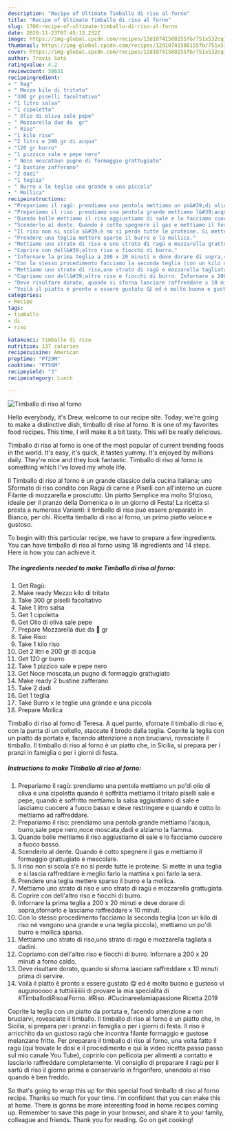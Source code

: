 ```yaml
---
description: "Recipe of Ultimate Timballo di riso al forno"
title: "Recipe of Ultimate Timballo di riso al forno"
slug: 1706-recipe-of-ultimate-timballo-di-riso-al-forno
date: 2020-11-23T07:45:13.232Z
image: https://img-global.cpcdn.com/recipes/12d10741508155fb/751x532cq70/timballo-di-riso-al-forno-recipe-main-photo.jpg
thumbnail: https://img-global.cpcdn.com/recipes/12d10741508155fb/751x532cq70/timballo-di-riso-al-forno-recipe-main-photo.jpg
cover: https://img-global.cpcdn.com/recipes/12d10741508155fb/751x532cq70/timballo-di-riso-al-forno-recipe-main-photo.jpg
author: Travis Soto
ratingvalue: 4.2
reviewcount: 38631
recipeingredient:
- " Rag"
- " Mezzo kilo di tritato"
- "300 gr piselli facoltativo"
- "1 litro salsa"
- "1 cipoletta"
- " Olio di oliva sale pepe"
- " Mozzarella due da  gr"
- " Riso"
- "1 kilo riso"
- "2 litri e 200 gr di acqua"
- "120 gr burro"
- "1 pizzico sale e pepe nero"
- " Noce moscataun pugno di formaggio grattugiato"
- "2 bustine zafferano"
- "2 dadi"
- "1 teglia"
- " Burro x le teglie una grande e una piccola"
- " Mollica"
recipeinstructions:
- "Prepariamo il ragù: prendiamo una pentola mettiamo un po&#39;di olio di oliva e una cipoletta quando è soffritta mettiamo il tritato piselli sale e pepe, quando è soffritto mettiamo la salsa aggiustiamo di sale e lasciamo cuocere a fuoco basso e deve restringere e quando è cotto lo mettiamo ad raffreddare."
- "Prepariamo il riso: prendiamo una pentola grande mettiamo l&#39;acqua, burro,sale pepe nero,noce moscata,dadi e alziamo la fiamma."
- "Quando bolle mettiamo il riso aggiustiamo di sale e lo facciamo cuocere a fuoco basso."
- "Scenderlo al dente. Quando è cotto spegnere il gas e mettiamo il formaggio grattugiato e mescolare."
- "Il riso non si scola s&#39;è no si perde tutte le proteine. Si mette in una teglia e si lascia raffreddare è meglio farlo la mattina x poi farlo la sera."
- "Prendere una teglia mettere sparso il burro e la mollica."
- "Mettiamo uno strato di riso e uno strato di ragù e mozzarella grattugiata."
- "Coprire con dell&#39;altro riso e fiocchi di burro."
- "Infornare la prima teglia a 200 x 20 minuti e deve dorare di sopra,sfornarlo e lasciamo raffreddare x 10 minuti."
- "Con lo stesso procedimento facciamo la seconda teglia (con un kilo di riso né vengono una grande e una teglia piccola), mettiamo un po&#39;di burro e mollica sparsa."
- "Mettiamo uno strato di riso,uno strato di ragù e mozzarella tagliata a dadini."
- "Copriamo con dell&#39;altro riso e fiocchi di burro. Infornare a 200 x 20 minuti a forno caldo."
- "Deve risultare dorato, quando si sforna lasciare raffreddare x 10 minuti prima di servire."
- "Voilà il piatto è pronto x essere gustato 😋 ed è molto buono e gustoso vi augurooooo a tuttiiiiiiiiiii di provare la mia specialità di #TimballodiRisoalForno. #Riso. #Cucinareelamiapassione Ricetta 2019"
categories:
- Recipe
tags:
- timballo
- di
- riso

katakunci: timballo di riso 
nutrition: 137 calories
recipecuisine: American
preptime: "PT29M"
cooktime: "PT56M"
recipeyield: "3"
recipecategory: Lunch

---
```



![Timballo di riso al forno](https://img-global.cpcdn.com/recipes/12d10741508155fb/751x532cq70/timballo-di-riso-al-forno-recipe-main-photo.jpg)

Hello everybody, it's Drew, welcome to our recipe site. Today, we're going to make a distinctive dish, timballo di riso al forno. It is one of my favorites food recipes. This time, I will make it a bit tasty. This will be really delicious.

Timballo di riso al forno is one of the most popular of current trending foods in the world. It's easy, it's quick, it tastes yummy. It's enjoyed by millions daily. They're nice and they look fantastic. Timballo di riso al forno is something which I've loved my whole life.

Il Timballo di riso al forno è un grande classico della cucina italiana; uno Sformato di riso condito con Ragù di carne e Piselli con all&#39;interno un cuore Filante di mozzarella e prosciutto. Un piatto Semplice ma molto Sfizioso, ideale per il pranzo della Domenica o in un giorno di Festa! La ricetta si presta a numerose Varianti: il timballo di riso può essere preparato in Bianco, per chi. Ricetta timballo di riso al forno, un primo piatto veloce e gustoso.


To begin with this particular recipe, we have to prepare a few ingredients. You can have timballo di riso al forno using 18 ingredients and 14 steps. Here is how you can achieve it.

<!--inarticleads1-->

##### The ingredients needed to make Timballo di riso al forno:

1. Get  Ragù:
1. Make ready  Mezzo kilo di tritato
1. Take 300 gr piselli facoltativo
1. Take 1 litro salsa
1. Get 1 cipoletta
1. Get  Olio di oliva sale pepe
1. Prepare  Mozzarella due da 💯 gr
1. Take  Riso:
1. Take 1 kilo riso
1. Get 2 litri e 200 gr di acqua
1. Get 120 gr burro
1. Take 1 pizzico sale e pepe nero
1. Get  Noce moscata,un pugno di formaggio grattugiato
1. Make ready 2 bustine zafferano
1. Take 2 dadi
1. Get 1 teglia
1. Take  Burro x le teglie una grande e una piccola
1. Prepare  Mollica


Timballo di riso al forno di Teresa. A quel punto, sfornate il timballo di riso e, con la punta di un coltello, staccate il brodo dalla teglia. Coprite la teglia con un piatto da portata e, facendo attenzione a non bruciarvi, rovesciate il timballo. Il timballo di riso al forno è un piatto che, in Sicilia, si prepara per i pranzi in famiglia o per i giorni di festa. 

<!--inarticleads2-->

##### Instructions to make Timballo di riso al forno:

1. Prepariamo il ragù: prendiamo una pentola mettiamo un po&#39;di olio di oliva e una cipoletta quando è soffritta mettiamo il tritato piselli sale e pepe, quando è soffritto mettiamo la salsa aggiustiamo di sale e lasciamo cuocere a fuoco basso e deve restringere e quando è cotto lo mettiamo ad raffreddare.
1. Prepariamo il riso: prendiamo una pentola grande mettiamo l&#39;acqua, burro,sale pepe nero,noce moscata,dadi e alziamo la fiamma.
1. Quando bolle mettiamo il riso aggiustiamo di sale e lo facciamo cuocere a fuoco basso.
1. Scenderlo al dente. Quando è cotto spegnere il gas e mettiamo il formaggio grattugiato e mescolare.
1. Il riso non si scola s&#39;è no si perde tutte le proteine. Si mette in una teglia e si lascia raffreddare è meglio farlo la mattina x poi farlo la sera.
1. Prendere una teglia mettere sparso il burro e la mollica.
1. Mettiamo uno strato di riso e uno strato di ragù e mozzarella grattugiata.
1. Coprire con dell&#39;altro riso e fiocchi di burro.
1. Infornare la prima teglia a 200 x 20 minuti e deve dorare di sopra,sfornarlo e lasciamo raffreddare x 10 minuti.
1. Con lo stesso procedimento facciamo la seconda teglia (con un kilo di riso né vengono una grande e una teglia piccola), mettiamo un po&#39;di burro e mollica sparsa.
1. Mettiamo uno strato di riso,uno strato di ragù e mozzarella tagliata a dadini.
1. Copriamo con dell&#39;altro riso e fiocchi di burro. Infornare a 200 x 20 minuti a forno caldo.
1. Deve risultare dorato, quando si sforna lasciare raffreddare x 10 minuti prima di servire.
1. Voilà il piatto è pronto x essere gustato 😋 ed è molto buono e gustoso vi augurooooo a tuttiiiiiiiiiii di provare la mia specialità di #TimballodiRisoalForno. #Riso. #Cucinareelamiapassione Ricetta 2019


Coprite la teglia con un piatto da portata e, facendo attenzione a non bruciarvi, rovesciate il timballo. Il timballo di riso al forno è un piatto che, in Sicilia, si prepara per i pranzi in famiglia o per i giorni di festa. Il riso è arricchito da un gustoso ragù che incontra filante formaggio e gustose melanzane fritte. Per preparare il timballo di riso al forno, una volta fatto il ragù (qui trovate le dosi e il procedimento e qui la video ricetta passo passo sul mio canale You Tube), coprirlo con pellicola per alimenti a contatto e lasciarlo raffreddare completamente. Vi consiglio di preparare il ragù per il sartù di riso il giorno prima e conservarlo in frigorifero, unendolo al riso quando è ben freddo. 

So that's going to wrap this up for this special food timballo di riso al forno recipe. Thanks so much for your time. I'm confident that you can make this at home. There is gonna be more interesting food in home recipes coming up. Remember to save this page in your browser, and share it to your family, colleague and friends. Thank you for reading. Go on get cooking!
